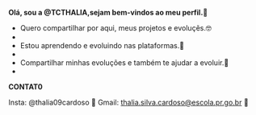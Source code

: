 **Olá, sou a @TCTHALIA,sejam bem-vindos ao meu perfil.💞️**

- Quero compartilhar por aqui, meus projetos e evoluçẽs.🤓
- 
- Estou aprendendo e evoluindo nas plataformas.🤠
- 
- Compartilhar minhas evoluções e também te ajudar a evoluir.💟
- 
**CONTAT0** 
  
  Insta: @thalia09cardoso 💜
  Gmail: thalia.silva.cardoso@escola.pr.go.br 💙
